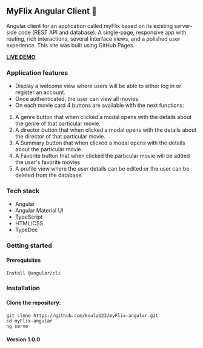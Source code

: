## MyFlix Angular Client 🚀
Angular client for an application called myFlix based on its existing server-side code (REST API and database). A single-page, responsive app with routing, rich interactions, several interface views, and a polished user experience.
This site was built using GitHub Pages.<br/>

<b><u>[LIVE DEMO](https://koola123.github.io/myFlix-Angular-client/welcome)</u></b>

### Application features
- Display a welcome view where users will be able to either log in or register an account.
- Once authenticated, the user can view all movies.
- On each movie card 4 buttons are available with the next functions:
1.	A genre button that when clicked a modal opens with the details about the genre of that particular movie.
2.	A director button that when clicked a modal opens with the details about the director of that particular movie.
3.	A Summary button that when clicked a modal opens with the details about the particular movie.
4.	A Favorite button that when clicked the particular movie will be added the user's favorite movies
5.	A profile view where the user details can be edited or the user can be deleted from the database.
### Tech stack
- Angular
- Angular Material UI
- TypeScript
- HTML/CSS
- TypeDoc

### Getting started

#### Prerequisites

````
Install @angular/cli
`````

### Installation

#### Clone the repository:

````
git clone https://github.com/koola123/myFlix-angular.git
cd myFlix-angular
ng serve

````
#### Version 1.0.0

